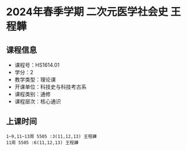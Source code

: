 # 2024年春季学期 二次元医学社会史 王程韡






## 课程信息

- 课程号：HS1614.01
- 学分：2
- 教学类型：理论课
- 开课单位：科技史与科技考古系
- 课程类别：通修
- 课程层次：核心通识

## 上课时间

```
1~9,11~13周 5505 :3(11,12,13) 王程韡
11周 5505 :6(11,12,13) 王程韡
```

